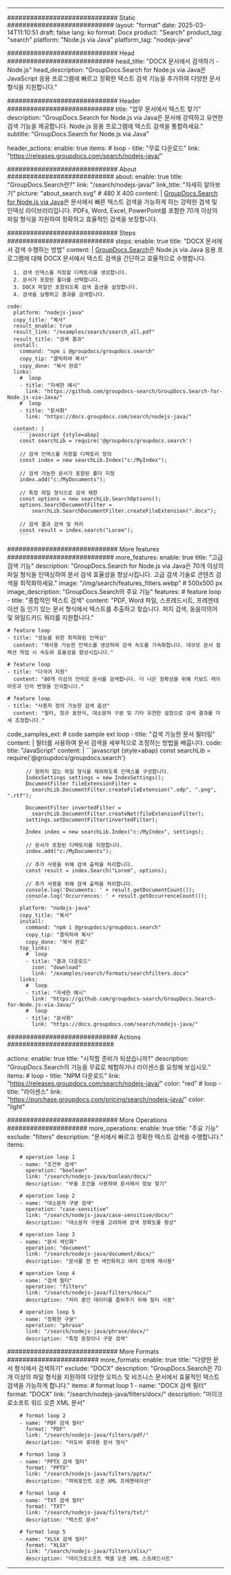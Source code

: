 
---
############################# Static ############################
layout: "format"
date:  2025-03-14T11:10:51
draft: false
lang: ko
format: Docx
product: "Search"
product_tag: "search"
platform: "Node.js via Java"
platform_tag: "nodejs-java"

############################# Head ############################
head_title: "DOCX 문서에서 검색하기 - Node.js"
head_description: "GroupDocs.Search for Node.js via Java은 JavaScript 응용 프로그램에 빠르고 정확한 텍스트 검색 기능을 추가하여 다양한 문서 형식을 지원합니다."

############################# Header ############################
title: "업무 문서에서 텍스트 찾기" 
description: "GroupDocs.Search for Node.js via Java은 문서에 강력하고 유연한 검색 기능을 제공합니다. Node.js 응용 프로그램에 텍스트 검색을 통합하세요."
subtitle: "GroupDocs.Search for Node.js via Java" 

header_actions:
  enable: true
  items:
    #  loop
    - title: "무료 다운로드"
      link: "https://releases.groupdocs.com/search/nodejs-java/"
      
############################# About ############################
about:
    enable: true
    title: "GroupDocs.Search란?"
    link: "/search/nodejs-java/"
    link_title: "자세히 알아보기"
    picture: "about_search.svg" # 480 X 400
    content: |
       [GroupDocs.Search for Node.js via Java](/search/nodejs-java/)은 문서에서 빠른 텍스트 검색을 가능하게 하는 강력한 검색 및 인덱싱 라이브러리입니다. PDFs, Word, Excel, PowerPoint를 포함한 70개 이상의 파일 형식을 지원하여 정확하고 효율적인 검색을 보장합니다.

############################# Steps ############################
steps:
    enable: true
    title: "DOCX 문서에서 검색 수행하는 방법"
    content: |
      [GroupDocs.Search](/search/nodejs-java/)은 Node.js via Java 응용 프로그램에 대해 DOCX 문서에서 텍스트 검색을 간단하고 효율적으로 수행합니다.
      
      1. 검색 인덱스를 저장할 디렉토리를 생성합니다.
      2. 문서가 포함된 폴더를 선택합니다.
      3. DOCX 파일만 포함되도록 검색 옵션을 설정합니다.
      4. 검색을 실행하고 결과를 검색합니다.
   
    code:
      platform: "nodejs-java"
      copy_title: "복사"
      result_enable: true
      result_link: "/examples/search/search_all.pdf"
      result_title: "검색 결과"
      install:
        command: "npm i @groupdocs/groupdocs.search"
        copy_tip: "클릭하여 복사"
        copy_done: "복사 완료"
      links:
        #  loop
        - title: "자세한 예시"
          link: "https://github.com/groupdocs-search/GroupDocs.Search-for-Node.js-via-Java/"
        #  loop
        - title: "문서화"
          link: "https://docs.groupdocs.com/search/nodejs-java/"
          
      content: |
        ```javascript {style=abap}
        const searchLib = require('@groupdocs/groupdocs.search')

        // 검색 인덱스를 저장할 디렉토리 정의
        const index = new searchLib.Index("c:/MyIndex");

        // 검색 가능한 문서가 포함된 폴더 지정
        index.add("c:/MyDocuments");

        // 특정 파일 형식으로 검색 제한
        const options = new searchLib.SearchOptions();
        options.SearchDocumentFilter = 
            searchLib.SearchDocumentFilter.createFileExtension(".docx");

        // 검색 결과 검색 및 처리
        const result = index.search("Lorem");
        ```            

############################# More features ############################
more_features:
  enable: true
  title: "고급 검색 기능"
  description: "GroupDocs.Search for Node.js via Java은 70개 이상의 파일 형식을 인덱싱하여 문서 검색 효율성을 향상시킵니다. 고급 검색 기술로 콘텐츠 검색을 최적화하세요."
  image: "/img/search/features_filters.webp" # 500x500 px
  image_description: "GroupDocs.Search의 주요 기능"
  features:
    # feature loop
    - title: "종합적인 텍스트 검색"
      content: "PDF, Word 파일, 스프레드시트, 프레젠테이션 등 인기 있는 문서 형식에서 텍스트를 추출하고 찾습니다. 퍼지 검색, 동음이의어 및 와일드카드 쿼리를 지원합니다."

    # feature loop
    - title: "성능을 위한 최적화된 인덱싱"
      content: "재사용 가능한 인덱스를 생성하여 검색 속도를 가속화합니다. 대규모 문서 컬렉션 작업 시 속도와 효율성을 향상시킵니다."

    # feature loop
    - title: "다국어 지원"
      content: "80개 이상의 언어로 문서를 검색합니다. 더 나은 정확성을 위해 키보드 레이아웃과 단어 변형을 인식합니다."

    # feature loop
    - title: "사용자 정의 가능한 검색 옵션"
      content: "필터, 정규 표현식, 대소문자 구분 및 기타 유연한 설정으로 검색 결과를 미세 조정합니다."
      
  code_samples_ext:
    # code sample ext loop
    - title: "검색 가능한 문서 필터링"
      content: |
        필터를 사용하여 문서 검색을 세부적으로 조정하는 방법을 배웁니다.
      code:
        title: "JavaScript"
        content: |
          ```javascript {style=abap}
          const searchLib = require('@groupdocs/groupdocs.search')
          
          // 원하지 않는 파일 형식을 제외하도록 인덱스를 구성합니다.
          IndexSettings settings = new IndexSettings();
          DocumentFilter fileExtensionFilter = 
            searchLib.DocumentFilter.createFileExtension(".odp", ".png", ".rtf");

          DocumentFilter invertedFilter = 
            searchLib.DocumentFilter.createNot(fileExtensionFilter);
          settings.setDocumentFilter(invertedFilter);

          Index index = new searchLib.Index("c:/MyIndex", settings);
              
          // 문서가 포함된 디렉토리를 지정합니다.
          index.add("c:/MyDocuments");

          // 추가 사용을 위해 검색 출력을 처리합니다.
          const result = index.Search("Lorem", options);
          
          // 추가 사용을 위해 검색 출력을 처리합니다.
          console.log('Documents: ' + result.getDocumentCount());
          console.log('Occurrences: ' + result.getOccurrenceCount());
          ```
        platform: "nodejs-java"
        copy_title: "복사"
        install:
          command: "npm i @groupdocs/groupdocs.search"
          copy_tip: "클릭하여 복사"
          copy_done: "복사 완료"
        top_links:
          #  loop
          - title: "결과 다운로드"
            icon: "download"
            link: "/examples/search/formats/searchfilters.docx"
        links:
          #  loop
          - title: "자세한 예시"
            link: "https://github.com/groupdocs-search/GroupDocs.Search-for-Node.js-via-Java/"
          #  loop
          - title: "문서화"
            link: "https://docs.groupdocs.com/search/nodejs-java/"
            

            


############################# Actions ############################

actions:
  enable: true
  title: "시작할 준비가 되셨습니까?"
  description: "GroupDocs.Search의 기능을 무료로 체험하거나 라이센스를 요청해 보십시오."
  items:
    #  loop
    - title: "NPM 다운로드"
      link: "https://releases.groupdocs.com/search/nodejs-java/"
      color: "red"
        #  loop
    - title: "라이센스"
      link: "https://purchase.groupdocs.com/pricing/search/nodejs-java/"
      color: "light"


############################# More Operations #####################
more_operations:
    enable: true
    title: "주요 기능"
    exclude: "filters"
    description: "문서에서 빠르고 정확한 텍스트 검색을 수행합니다."
    items: 
          
        # operation loop 1
        - name: "조건부 검색"
          operation: "boolean"
          link: "/search/nodejs-java/boolean/docx/"
          description: "부울 조건을 사용하여 문서에서 정보 찾기"

        # operation loop 2
        - name: "대소문자 구분 검색"
          operation: "case-sensitive"
          link: "/search/nodejs-java/case-sensitive/docx/"
          description: "대소문자 구분을 고려하여 검색 정확도를 향상"

        # operation loop 3
        - name: "문서 색인화"
          operation: "document"
          link: "/search/nodejs-java/document/docx/"
          description: "문서를 한 번 색인화하고 여러 검색에 재사용"

        # operation loop 4
        - name: "검색 필터"
          operation: "filters"
          link: "/search/nodejs-java/filters/docx/"
          description: "처리 중인 데이터를 좁혀주기 위해 필터 사용"

        # operation loop 5
        - name: "정확한 구문"
          operation: "phrase"
          link: "/search/nodejs-java/phrase/docx/"
          description: "특정 문장이나 구문 검색"
          
        
          
############################# More Formats ########################
more_formats:
    enable: true
    title: "다양한 문서 형식에서 검색하기"
    exclude: "DOCX"
    description: "GroupDocs.Search은 70개 이상의 파일 형식을 지원하여 다양한 오피스 및 비즈니스 문서에서 효율적인 텍스트 검색을 가능하게 합니다."
    items: 
        # format loop 1
        - name: "DOCX 검색 필터"
          format: "DOCX"
          link: "/search/nodejs-java/filters/docx/"
          description: "마이크로소프트 워드 오픈 XML 문서"
          
        # format loop 2
        - name: "PDF 검색 필터"
          format: "PDF"
          link: "/search/nodejs-java/filters/pdf/"
          description: "어도비 휴대용 문서 형식"
          
        # format loop 3
        - name: "PPTX 검색 필터"
          format: "PPTX"
          link: "/search/nodejs-java/filters/pptx/"
          description: "파워포인트 오픈 XML 프레젠테이션"

        # format loop 4
        - name: "TXT 검색 필터"
          format: "TXT"
          link: "/search/nodejs-java/filters/txt/"
          description: "텍스트 문서"
          
        # format loop 5
        - name: "XLSX 검색 필터"
          format: "XLSX"
          link: "/search/nodejs-java/filters/xlsx/"
          description: "마이크로소프트 엑셀 오픈 XML 스프레드시트"
  

---